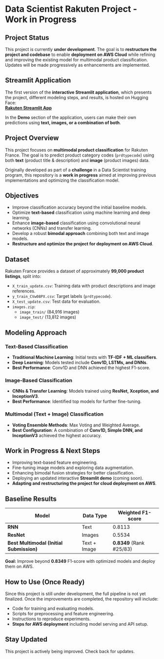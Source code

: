 # Data Scientist Rakuten Project - Work in Progress

## Project Status  
This project is currently **under development**. The goal is to **restructure the project and codebase** to enable **deployment on AWS Cloud** while refining and improving the existing model for multimodal product classification. Updates will be made progressively as enhancements are implemented.

## Streamlit Application  
The first version of the **interactive Streamlit application**, which presents the project, different modeling steps, and results, is hosted on Hugging Face:  
[**Rakuten Streamlit App**](https://huggingface.co/spaces/mmecheri/Rakuten_Streamlit)  

In the **Demo** section of the application, users can make their own predictions using **text, images, or a combination of both**.  

## Project Overview  
This project focuses on **multimodal product classification** for Rakuten France. The goal is to predict product category codes (`prdtypecode`) using both **text** (product title & description) and **image** (product images) data.  

Originally developed as part of a **challenge** in a Data Scientist training program, this repository is a **work in progress** aimed at improving previous implementations and optimizing the classification model.  

## Objectives  
- Improve classification accuracy beyond the initial baseline models.  
- Optimize **text-based** classification using machine learning and deep learning.  
- Enhance **image-based** classification using convolutional neural networks (CNNs) and transfer learning.  
- Develop a robust **bimodal approach** combining both text and image models.  
- **Restructure and optimize the project for deployment on AWS Cloud**.  

## Dataset  
Rakuten France provides a dataset of approximately **99,000 product listings**, split into:  
- `X_train_update.csv`: Training data with product descriptions and image references.  
- `y_train_CVw08PX.csv`: Target labels (`prdtypecode`).  
- `X_test_update.csv`: Test data for evaluation.  
- `images.zip`:  
  - `image_train/` (84,916 images)  
  - `image_test/` (13,812 images)  

## Modeling Approach  

### Text-Based Classification  
- **Traditional Machine Learning**: Initial tests with **TF-IDF + ML classifiers**.  
- **Deep Learning**: Models tested include **Conv1D, LSTMs, and DNNs**.  
- **Best Performance**: Conv1D and DNN achieved the highest F1-score.  

### Image-Based Classification  
- **CNNs & Transfer Learning**: Models trained using **ResNet, Xception, and InceptionV3**.  
- **Best Performance**: Identified top models for further fine-tuning.  

### Multimodal (Text + Image) Classification  
- **Voting Ensemble Methods**: Max Voting and Weighted Average.  
- **Best Configuration**: A combination of **Conv1D, Simple DNN, and InceptionV3** achieved the highest accuracy.  

## Work in Progress & Next Steps  
- Improving text-based feature engineering.  
- Fine-tuning image models and exploring data augmentation.  
- Enhancing bimodal fusion strategies for better classification.  
- Deploying an updated interactive **Streamlit demo** (coming soon).  
- **Adapting and restructuring the project for cloud deployment on AWS**.  

## Baseline Results  
| Model | Data Type | Weighted F1-score |  
|------------|------------|----------------|  
| **RNN** | Text | 0.8113 |  
| **ResNet** | Images | 0.5534 |  
| **Best Multimodal (Initial Submission)** | Text + Image | **0.8349** (Rank #25/83) |  

**Goal:** Improve beyond **0.8349** F1-score with optimized models and deploy them on AWS.  

## How to Use (Once Ready)  
Since this project is still under development, the full pipeline is not yet finalized. Once the improvements are completed, the repository will include:  
- Code for training and evaluating models.  
- Scripts for preprocessing and feature engineering.  
- Instructions to reproduce experiments.   
- **Steps for AWS deployment** including model serving and API setup.  

## Stay Updated  
This project is actively being improved. Check back for updates.  

